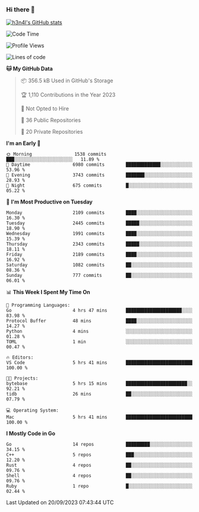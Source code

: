 ### Hi there 👋

[![h3n4l's GitHub stats](https://github-readme-stats.vercel.app/api?username=h3n4l&count_private=true&show_icons=true&theme=radical)](https://github.com/h3n4l/github-readme-stats)

<!--START_SECTION:waka-->
![Code Time](http://img.shields.io/badge/Code%20Time-1%2C586%20hrs%205%20mins-blue)

![Profile Views](http://img.shields.io/badge/Profile%20Views-0-blue)

![Lines of code](https://img.shields.io/badge/From%20Hello%20World%20I%27ve%20Written-3.5%20million%20lines%20of%20code-blue)

**🐱 My GitHub Data** 

> 📦 356.5 kB Used in GitHub's Storage 
 > 
> 🏆 1,110 Contributions in the Year 2023
 > 
> 🚫 Not Opted to Hire
 > 
> 📜 36 Public Repositories 
 > 
> 🔑 20 Private Repositories 
 > 
**I'm an Early 🐤** 

```text
🌞 Morning                1538 commits        ███░░░░░░░░░░░░░░░░░░░░░░   11.89 % 
🌆 Daytime                6980 commits        █████████████░░░░░░░░░░░░   53.96 % 
🌃 Evening                3743 commits        ███████░░░░░░░░░░░░░░░░░░   28.93 % 
🌙 Night                  675 commits         █░░░░░░░░░░░░░░░░░░░░░░░░   05.22 % 
```
📅 **I'm Most Productive on Tuesday** 

```text
Monday                   2109 commits        ████░░░░░░░░░░░░░░░░░░░░░   16.30 % 
Tuesday                  2445 commits        █████░░░░░░░░░░░░░░░░░░░░   18.90 % 
Wednesday                1991 commits        ████░░░░░░░░░░░░░░░░░░░░░   15.39 % 
Thursday                 2343 commits        █████░░░░░░░░░░░░░░░░░░░░   18.11 % 
Friday                   2189 commits        ████░░░░░░░░░░░░░░░░░░░░░   16.92 % 
Saturday                 1082 commits        ██░░░░░░░░░░░░░░░░░░░░░░░   08.36 % 
Sunday                   777 commits         ██░░░░░░░░░░░░░░░░░░░░░░░   06.01 % 
```


📊 **This Week I Spent My Time On** 

```text
💬 Programming Languages: 
Go                       4 hrs 47 mins       █████████████████████░░░░   83.98 % 
Protocol Buffer          48 mins             ████░░░░░░░░░░░░░░░░░░░░░   14.27 % 
Python                   4 mins              ░░░░░░░░░░░░░░░░░░░░░░░░░   01.28 % 
TOML                     1 min               ░░░░░░░░░░░░░░░░░░░░░░░░░   00.47 % 

🔥 Editors: 
VS Code                  5 hrs 41 mins       █████████████████████████   100.00 % 

🐱‍💻 Projects: 
bytebase                 5 hrs 15 mins       ███████████████████████░░   92.21 % 
tidb                     26 mins             ██░░░░░░░░░░░░░░░░░░░░░░░   07.79 % 

💻 Operating System: 
Mac                      5 hrs 41 mins       █████████████████████████   100.00 % 
```

**I Mostly Code in Go** 

```text
Go                       14 repos            █████████░░░░░░░░░░░░░░░░   34.15 % 
C++                      5 repos             ███░░░░░░░░░░░░░░░░░░░░░░   12.20 % 
Rust                     4 repos             ██░░░░░░░░░░░░░░░░░░░░░░░   09.76 % 
Shell                    4 repos             ██░░░░░░░░░░░░░░░░░░░░░░░   09.76 % 
Ruby                     1 repo              █░░░░░░░░░░░░░░░░░░░░░░░░   02.44 % 
```




 Last Updated on 20/09/2023 07:43:44 UTC
<!--END_SECTION:waka-->


